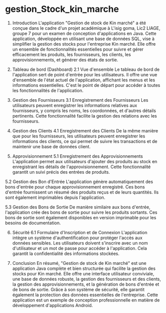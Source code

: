# gestion_Stock_kin_marche
 1. Introduction
L'application "Gestion de stock de Kin marché" a été conçue dans le cadre d'un projet académique à L'isig goma, Lic2 LIAGE, groupe 7 pour un examen de conception d'applications   en Java. Cette application, développée en utilisant une base de données SQL, vise à simplifier la gestion des stocks pour l'entreprise Kin marché. Elle offre un ensemble de fonctionnalités essentielles pour suivre et gérer efficacement les produits, les fournisseurs, les clients, les approvisionnements, et générer des états de sortie.

2. Tableau de bord (Dashboard)
2.1 Vue d'ensemble
Le tableau de bord de l'application sert de point d'entrée pour les utilisateurs. Il offre une vue d'ensemble de l'état actuel de l'application, affichant les menus et les informations essentielles. C'est le point de départ pour accéder à toutes les fonctionnalités de l'application.

3. Gestion des Fournisseurs
3.1 Enregistrement des Fournisseurs
Les utilisateurs peuvent enregistrer les informations relatives aux fournisseurs, y compris les noms, les coordonnées, et d'autres détails pertinents. Cette fonctionnalité facilite la gestion des relations avec les fournisseurs.

4. Gestion des Clients
4.1 Enregistrement des Clients
De la même manière que pour les fournisseurs, les utilisateurs peuvent enregistrer les informations des clients, ce qui permet de suivre les transactions et de maintenir une base de données client.

5. Approvisionnement
5.1 Enregistrement des Approvisionnements
L'application permet aux utilisateurs d'ajouter des produits au stock en enregistrant les détails de l'approvisionnement. Cette fonctionnalité garantit un suivi précis des entrées de produits.

5.2 Gestion des Bon d'Entrée
L'application génère automatiquement des bons d'entrée pour chaque approvisionnement enregistré. Ces bons d'entrée fournissent un résumé des produits reçus et de leurs quantités. Ils sont également imprimables depuis l'application.

5.3 Gestion des Bons de Sortie
De manière similaire aux bons d'entrée, l'application crée des bons de sortie pour suivre les produits sortants. Ces bons de sortie sont également disponibles en version imprimable pour les besoins de documentation.

6. Sécurité
6.1 Formulaire d'Inscription et de Connexion
L'application intègre un système d'authentification pour protéger l'accès aux données sensibles. Les utilisateurs doivent s'inscrire avec un nom d'utilisateur et un mot de passe pour accéder à l'application. Cela garantit la confidentialité des informations stockées.

7. Conclusion
En résumé, "Gestion de stock de Kin marché" est une application Java complète et bien structurée qui facilite la gestion des stocks pour Kin marché. Elle offre une interface utilisateur conviviale, une base de données robuste, la gestion des fournisseurs et des clients, la gestion des approvisionnements, et la génération de bons d'entrée et de bons de sortie. Grâce à son système de sécurité, elle garantit également la protection des données essentielles de l'entreprise. Cette application est un exemple de conception professionnelle en matière de développement d'applications Android.
